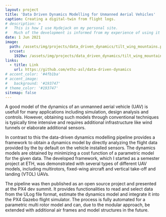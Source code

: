 ```yaml
---
layout: project
title: 'Data Driven Dynamics Modelling for Unmanned Aerial Vehicles'
caption: Creating a digital-twin from flight logs.
# description: >
#   This is how I use Hydejack on my personal site. 
#   Much of the development is informed from my experience of using it myself, creating a tight feedback loop.
date: 1 Jun 2021
image: 
  path: /assets/img/projects/data_driven_dynamics/tilt_wing_mountains.png
  srcset: 
    1920w: /assets/img/projects/data_driven_dynamics/tilt_wing_mountains.png
links:
  - title: Link
    url: https://github.com/ethz-asl/data-driven-dynamics
# accent_color: '#4fb1ba'
# accent_image:
#   background: '#193747'
# theme_color: '#193747'
sitemap: false
---
```


A good model of the dynamics of an unmanned aerial vehicle (UAV) is usefull for many applications including simulation, design analysis and controls. However, obtaining such models through conventional techniques 
is typically time intensive and requires additional infrastructure like wind tunnels or elaborate additional sensors. 

In contrast to this the data-driven dynamics modelling pipeline provides a framework to obtain a dynamics model by directly analyzing the flight data provided by the by default on the vehicle installed sensors. 
The dynamics models are obtained by minimizing a cost function of a parametric model for the given data. The developed framework, which I started as a semester project at ETH,
was demonstrated with several types of different UAV models, including multirotors, fixed-wing aircraft and vertical take-off and landing (VTOL) UAVs. 

The pipeline was then published as an open source project and presented at the PX4 dev summit. It provides functionalities to read and select data from the ULog file format, estimate the dynamics model and integrate it into the PX4 Gazebo flight simulator. The process is fully automated for a parametric multi rotor model and can, due to the modular approach, be extended with additional air frames and model structures in the future.